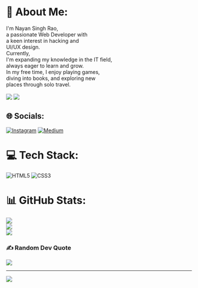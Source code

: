 # 💫 About Me:
I'm Nayan Singh Rao, <br>a passionate Web Developer with<br> a keen interest in hacking and<br> UI/UX design. <br>Currently,<br> I'm expanding my knowledge in the IT field,<br> always eager to learn and grow. <br>In my free time, I enjoy playing games,<br> diving into books, and exploring new <br>places through solo travel. <br><br>[![](https://visitcount.itsvg.in/api?id=nayan0097&label=Profile%20Views&color=6&icon=9&pretty=true)](https://visitcount.itsvg.in)
<a href="https://visitcount.itsvg.in">
  <img src="https://visitcount.itsvg.in/api?id=nayan0097&label=Profile%20Views&color=6&icon=9&pretty=true" />
</a>



## 🌐 Socials:
[![Instagram](https://img.shields.io/badge/Instagram-%23E4405F.svg?logo=Instagram&logoColor=white)](https://instagram.com/nayan_singh_rao_) [![Medium](https://img.shields.io/badge/Medium-12100E?logo=medium&logoColor=white)](https://medium.com/@nayansingh) 

# 💻 Tech Stack:
![HTML5](https://img.shields.io/badge/html5-%23E34F26.svg?style=for-the-badge&logo=html5&logoColor=white) ![CSS3](https://img.shields.io/badge/css3-%231572B6.svg?style=for-the-badge&logo=css3&logoColor=white)
# 📊 GitHub Stats:
![](https://github-readme-stats.vercel.app/api?username=nayan0097&theme=tokyonight&hide_border=false&include_all_commits=false&count_private=false)<br/>
![](https://github-readme-streak-stats.herokuapp.com/?user=nayan0097&theme=tokyonight&hide_border=false)<br/>
![](https://github-readme-stats.vercel.app/api/top-langs/?username=nayan0097&theme=tokyonight&hide_border=false&include_all_commits=false&count_private=false&layout=compact)

### ✍️ Random Dev Quote
![](https://quotes-github-readme.vercel.app/api?type=horizontal&theme=tokyonight)

---
[![](https://visitcount.itsvg.in/api?id=nayan0097&icon=0&color=8)](https://visitcount.itsvg.in)

<!-- Proudly created with GPRM ( https://gprm.itsvg.in ) -->